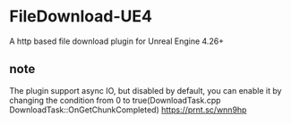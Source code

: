 # FileDownload-UE4
A http based file download plugin for Unreal Engine 4.26+

## note
  The plugin support async IO, but disabled by default, you can enable it by changing the condition from 0 to true(DownloadTask.cpp DownloadTask::OnGetChunkCompleted)
https://prnt.sc/wnn9hp
